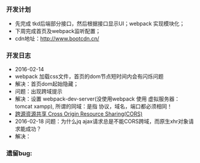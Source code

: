 ### 开发计划
* 先完成 tkd后端部分接口，然后根据接口显示UI；webpack 实现模块化；
* 下周完成首页及webpack监听配置；
* cdn地址：http://www.bootcdn.cn/


### 开发日志
* 2016-02-14 
* webpack 加载css文件，首页的dom节点短时间内会有闪烁问题
* 解决：首页dom起始隐藏；
* 问题：出现跨域提示
* 解决：设置 webpack-dev-server(没使用webpack 使用 虚拟服务器：tomcat xampp), 所谓的同域：是指 协议，域名，端口都必须相同！
* [跨源资源共享 Cross Origin Resource Sharing(CORS)](http://twlidong.github.io/blog/2013/12/22/kua-yuan-zi-yuan-gong-xiang-cross-origin-resource-sharing-cors/)
* 2016-02-18 问题：为什么jq ajax请求总是不能CORS跨域，而原生xhr对象请求能成功？
* 解决：

### 遗留bug: